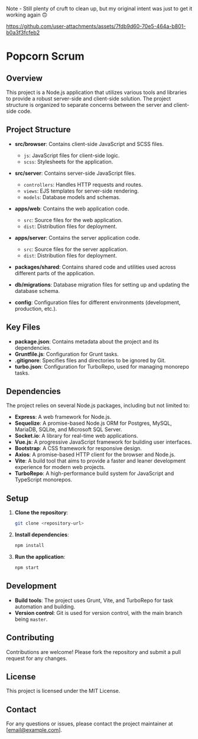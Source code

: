 Note - Still plenty of cruft to clean up, but my original intent was just to get it working again 🙃

https://github.com/user-attachments/assets/7fdb9d60-70e5-464a-b801-b0a3f3fcfeb2


# Popcorn Scrum

## Overview

This project is a Node.js application that utilizes various tools and libraries to provide a robust server-side and client-side solution. The project structure is organized to separate concerns between the server and client-side code.

## Project Structure

- **src/browser**: Contains client-side JavaScript and SCSS files.
  - `js`: JavaScript files for client-side logic.
  - `scss`: Stylesheets for the application.

- **src/server**: Contains server-side JavaScript files.
  - `controllers`: Handles HTTP requests and routes.
  - `views`: EJS templates for server-side rendering.
  - `models`: Database models and schemas.

- **apps/web**: Contains the web application code.
  - `src`: Source files for the web application.
  - `dist`: Distribution files for deployment.

- **apps/server**: Contains the server application code.
  - `src`: Source files for the server application.
  - `dist`: Distribution files for deployment.

- **packages/shared**: Contains shared code and utilities used across different parts of the application.

- **db/migrations**: Database migration files for setting up and updating the database schema.

- **config**: Configuration files for different environments (development, production, etc.).

## Key Files

- **package.json**: Contains metadata about the project and its dependencies.
- **Gruntfile.js**: Configuration for Grunt tasks.
- **.gitignore**: Specifies files and directories to be ignored by Git.
- **turbo.json**: Configuration for TurboRepo, used for managing monorepo tasks.

## Dependencies

The project relies on several Node.js packages, including but not limited to:

- **Express**: A web framework for Node.js.
- **Sequelize**: A promise-based Node.js ORM for Postgres, MySQL, MariaDB, SQLite, and Microsoft SQL Server.
- **Socket.io**: A library for real-time web applications.
- **Vue.js**: A progressive JavaScript framework for building user interfaces.
- **Bootstrap**: A CSS framework for responsive design.
- **Axios**: A promise-based HTTP client for the browser and Node.js.
- **Vite**: A build tool that aims to provide a faster and leaner development experience for modern web projects.
- **TurboRepo**: A high-performance build system for JavaScript and TypeScript monorepos.

## Setup

1. **Clone the repository**:
   ```bash
   git clone <repository-url>
   ```

2. **Install dependencies**:
   ```bash
   npm install
   ```

3. **Run the application**:
   ```bash
   npm start
   ```

## Development

- **Build tools**: The project uses Grunt, Vite, and TurboRepo for task automation and building.
- **Version control**: Git is used for version control, with the main branch being `master`.

## Contributing

Contributions are welcome! Please fork the repository and submit a pull request for any changes.

## License

This project is licensed under the MIT License.

## Contact

For any questions or issues, please contact the project maintainer at [email@example.com].
    
